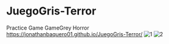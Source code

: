 # JuegoGris-Terror
Practice Game GameGrey Horror
https://jonathanbaquero01.github.io/JuegoGris-Terror/
![1](https://github.com/JonathanBaquero01/JuegoGris-Terror/assets/78324860/d5aa3609-d171-41c1-a86b-31974dce5df7)
![2](https://github.com/JonathanBaquero01/JuegoGris-Terror/assets/78324860/5294ac8e-d251-4878-9fac-de4365e09ecc)
